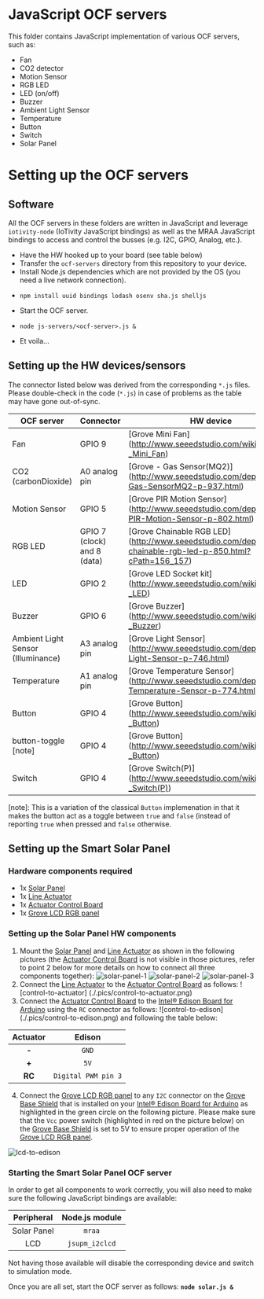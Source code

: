 # JavaScript OCF servers
This folder contains JavaScript implementation of various OCF servers, such as:
* Fan
* CO2 detector
* Motion Sensor
* RGB LED
* LED (on/off)
* Buzzer
* Ambient Light Sensor
* Temperature
* Button
* Switch
* Solar Panel

# Setting up the OCF servers
## Software
All the OCF servers in these folders are written in JavaScript and leverage `iotivity-node` (IoTivity JavaScript bindings) as well as the MRAA JavaScript bindings to access and control the busses (e.g. I2C, GPIO, Analog, etc.).

* Have the HW hooked up to your board (see table below)
* Transfer the `ocf-servers` directory from this repository to your device.
* Install Node.js dependencies which are not provided by the OS (you need a live network connection).
 - `npm install uuid bindings lodash osenv sha.js shelljs`
* Start the OCF server.
 - `node js-servers/<ocf-server>.js &`
* Et voila...

## Setting up the HW devices/sensors
The connector listed below was derived from the corresponding `*.js` files. Please double-check in the code (`*.js`) in case of problems as the table may have gone out-of-sync.

| OCF server | Connector | HW device |
|------------|-----------|-----------|
| Fan | GPIO 9 | [Grove Mini Fan] (http://www.seeedstudio.com/wiki/Grove_-_Mini_Fan) |
| CO2 (carbonDioxide) | A0 analog pin | [Grove - Gas Sensor(MQ2)] (http://www.seeedstudio.com/depot/Grove-Gas-SensorMQ2-p-937.html) |
| Motion Sensor | GPIO 5 | [Grove PIR Motion Sensor] (http://www.seeedstudio.com/depot/Grove-PIR-Motion-Sensor-p-802.html) |
| RGB LED | GPIO 7 (clock) and 8 (data) | [Grove Chainable RGB LED] (http://www.seeedstudio.com/depot/twig-chainable-rgb-led-p-850.html?cPath=156_157) |
| LED | GPIO 2 | [Grove LED Socket kit] (http://www.seeedstudio.com/wiki/Grove_-_LED) |
| Buzzer | GPIO 6 | [Grove Buzzer] (http://www.seeedstudio.com/wiki/Grove_-_Buzzer) |
| Ambient Light Sensor (Illuminance) | A3 analog pin | [Grove Light Sensor] (http://www.seeedstudio.com/depot/Grove-Light-Sensor-p-746.html) |
| Temperature | A1 analog pin | [Grove Temperature Sensor] (http://www.seeedstudio.com/depot/Grove-Temperature-Sensor-p-774.html) |
| Button | GPIO 4 | [Grove Button] (http://www.seeedstudio.com/wiki/Grove_-_Button) |
| button-toggle [note] | GPIO 4 | [Grove Button] (http://www.seeedstudio.com/wiki/Grove_-_Button) |
| Switch | GPIO 4 | [Grove Switch(P)] (http://www.seeedstudio.com/wiki/Grove_-_Switch(P)) |

[note]: This is a variation of the classical `Button` implemenation in that it makes the button act as a toggle between `true` and `false` (instead of reporting `true` when pressed and `false` otherwise.

## Setting up the Smart Solar Panel
### Hardware components required
* 1x [Solar Panel]
* 1x [Line Actuator]
* 1x [Actuator Control Board]
* 1x [Grove LCD RGB panel]

### Setting up the Solar Panel HW components
1. Mount the [Solar Panel] and [Line Actuator] as shown in the following pictures (the [Actuator Control Board] is not visible in those pictures, refer to point 2 below for more details on how to connect all three components together):
![solar-panel-1](./.pics/solar-panel-1.png)
![solar-panel-2](./.pics/solar-panel-2.png)
![solar-panel-3](./.pics/solar-panel-3.png)
2. Connect the [Line Actuator] to the [Actuator Control Board] as follows: ![control-to-actuator] (./.pics/control-to-actuator.png)
3. Connect the [Actuator Control Board] to the [Intel® Edison Board for Arduino] using the `RC` connector as follows: ![control-to-edison] (./.pics/control-to-edison.png) and following the table below:

  | Actuator | Edison |
  |:---:|:---:|
  | **-** | `GND` |
  | **+** | `5V` |
  | **RC** | `Digital PWM pin 3` |

4. Connect the [Grove LCD RGB panel] to any `I2C` connector on the [Grove Base Shield] that is installed on your [Intel® Edison Board for Arduino] as highlighted in the green circle on the following picture. Please make sure that the `Vcc` power switch (highlighted in red on the picture below) on the [Grove Base Shield] is set to 5V to ensure proper operation of the [Grove LCD RGB panel].

  ![lcd-to-edison](./.pics/lcd-to-edison.png)

### Starting the Smart Solar Panel OCF server
In order to get all components to work correctly, you will also need to make sure the following JavaScript bindings are available:

| Peripheral | Node.js module |
|:---:|:---:|
| Solar Panel | `mraa` |
| LCD | `jsupm_i2clcd` |

Not having those available will disable the corresponding device and switch to simulation mode.

Once you are all set, start the OCF server as follows: **`node solar.js &`**

[Solar Panel]: http://www.adafruit.com/products/200
[Line Actuator]: http://www.robotshop.com/en/firgelli-technologies-l12-30-210-12-p.html
[Actuator Control Board]: http://www.robotshop.com/en/firgelli-technologies-linear-actuator-control-board.html
[Grove LCD RGB panel]: http://www.seeedstudio.com/wiki/Grove_-_LCD_RGB_Backlight
[Grove Base Shield]: https://www.seeedstudio.com/base-shield-v13-p-1378.html?cPath=132_134
[Intel® Edison Board for Arduino]: http://www.intel.com/content/www/us/en/support/boards-and-kits/intel-edison-boards/intel-edison-board-for-arduino.html
